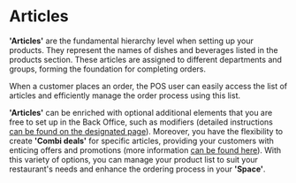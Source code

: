 # Articles

**'Articles'** are the fundamental hierarchy level when setting up your products. They represent the names of dishes and beverages listed in the products section. These articles are assigned to different departments and groups, forming the foundation for completing orders.&#x20;

When a customer places an order, the POS user can easily access the list of articles and efficiently manage the order process using this list.&#x20;

**'Articles'** can be enriched with optional additional elements that you are free to set up in the Back Office, such as modifiers (detailed instructions [can be found on the designated page](../modifiers/)). Moreover, you have the flexibility to create **'Combi deals'** for specific articles, providing your customers with enticing offers and promotions (more information [can be found here](../combi-deal/)). With this variety of options, you can manage your product list to suit your restaurant's needs and enhance the ordering process in your **'Space'**.
